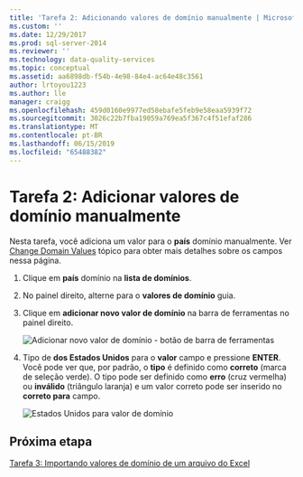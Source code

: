 ```yaml
---
title: 'Tarefa 2: Adicionando valores de domínio manualmente | Microsoft Docs'
ms.custom: ''
ms.date: 12/29/2017
ms.prod: sql-server-2014
ms.reviewer: ''
ms.technology: data-quality-services
ms.topic: conceptual
ms.assetid: aa6898db-f54b-4e98-84e4-ac64e48c3561
author: lrtoyou1223
ms.author: lle
manager: craigg
ms.openlocfilehash: 459d0160e9977ed58ebafe5feb9e58eaa5939f72
ms.sourcegitcommit: 3026c22b7fba19059a769ea5f367c4f51efaf286
ms.translationtype: MT
ms.contentlocale: pt-BR
ms.lasthandoff: 06/15/2019
ms.locfileid: "65488382"
---
```

# <a name="task-2-adding-domain-values-manually"></a>Tarefa 2: Adicionar valores de domínio manualmente
  Nesta tarefa, você adiciona um valor para o **país** domínio manualmente. Ver [Change Domain Values](https://msdn.microsoft.com/library/hh510408.aspx) tópico para obter mais detalhes sobre os campos nessa página.  
  
1.  Clique em **país** domínio na **lista de domínios**.  
  
2.  No painel direito, alterne para o **valores de domínio** guia.  
  
3.  Clique em **adicionar novo valor de domínio** na barra de ferramentas no painel direito.  
  
     ![Adicionar novo valor de domínio - botão de barra de ferramentas](../../2014/tutorials/media/et-addingdomainvaluesmanually-01.jpg "adicionar novo valor de domínio - botão de barra de ferramentas")  
  
4.  Tipo de **dos Estados Unidos** para o **valor** campo e pressione **ENTER**. Você pode ver que, por padrão, o **tipo** é definido como **correto** (marca de seleção verde). O tipo pode ser definido como **erro** (cruz vermelha) ou **inválido** (triângulo laranja) e um valor correto pode ser inserido no **correto para** campo.  
  
     ![Estados Unidos para valor de domínio](../../2014/tutorials/media/et-addingdomainvaluesmanually-02.jpg "dos Estados Unidos para valor de domínio")  
  
## <a name="next-step"></a>Próxima etapa  
 [Tarefa 3: Importando valores de domínio de um arquivo do Excel](../../2014/tutorials/task-3-importing-domain-values-from-an-excel-file.md)  
  
  
